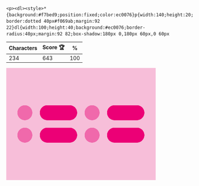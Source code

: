 `<p><dl><style>*{background:#f7bed9;position:fixed;color:ec0076}p{width:140;height:20;border:dotted 40px#f069ab;margin:92 22}dl{width:100;height:40;background:#ec0076;border-radius:40px;margin:92 82;box-shadow:180px 0,180px 60px,0 60px`

| Characters | Score 🏆 | %   |
| ---------- | -------- | --- |
| 234        | 643      | 100 |

![](/2025/Jul2025/11/20250711.png)
